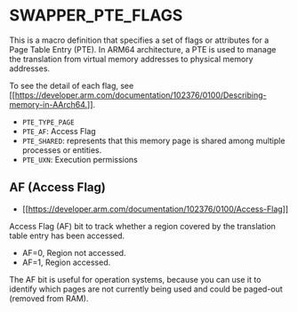 # SWAPPER_PTE_FLAGS

This is a macro definition that specifies a set of flags or attributes for a
Page Table Entry (PTE). In ARM64 architecture, a PTE is used to manage the
translation from virtual memory addresses to physical memory addresses.

To see the detail of each flag, see
[[https://developer.arm.com/documentation/102376/0100/Describing-memory-in-AArch64.]].

- `PTE_TYPE_PAGE`
- `PTE_AF`: Access Flag
- `PTE_SHARED`: represents that this memory page is shared among multiple
  processes or entities.
- `PTE_UXN`: Execution permissions

## AF (Access Flag)

- [[https://developer.arm.com/documentation/102376/0100/Access-Flag]]

Access Flag (AF) bit to track whether a region covered by the translation table
entry has been accessed.

- AF=0, Region not accessed.
- AF=1, Region accessed.

The AF bit is useful for operation systems, because you can use it to identify
which pages are not currently being used and could be paged-out (removed from
RAM).